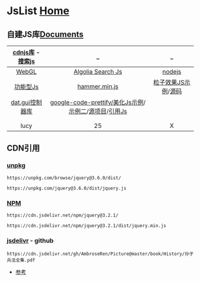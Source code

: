 # JsList  [Home](../index.md)

## 自建JS库[Documents](Doc/index.md)

| [cdnjs库](https://github.com/cdnjs/cdnjs/blob/master/ajax/libs/rxjs/2.1.10/rx.js) - [搜索js](https://cdnjs.com/) | _ | _ |
|:---:|:---:|:---:|
| [WebGL](webGL/index.md) | [Algolia Search Js](sag/index.md) | [nodejs](nodejs/index.md) |
| [功能型Js](https://bellard.org/) | [hammer.min.js](hammer.min.js) | [粒子效果JS示例](https://git.hust.cc/canvas-nest.js/)/[源码](https://github.com/hustcc/canvas-nest.js) |
| [dat.gui控制器库](https://github.com/dataarts/dat.gui) | [google-code-prettify/美化Js示例](https://raw.githack.com/google/code-prettify/master/styles/index.html)/[示例二](https://raw.githack.com/google/code-prettify/master/examples/quine.html)/[源项目](https://github.com/googlearchive/code-prettify)/[引用Js](https://cdn.jsdelivr.net/gh/google/code-prettify@master/loader/run_prettify.js) | []() |
| []() | []() | []() |
| []() | []() | []() |
| lucy | 25 | X |

## CDN引用

### [unpkg](https://unpkg.com/)

`https://unpkg.com/browse/jquery@3.6.0/dist/`

`https://unpkg.com/jquery@3.6.0/dist/jquery.js`

### [NPM](https://www.npmjs.com/)

`https://cdn.jsdelivr.net/npm/jquery@3.2.1/`

`https://cdn.jsdelivr.net/npm/jquery@3.2.1/dist/jquery.min.js`

### [jsdelivr](https://www.jsdelivr.com/) - github

`https://cdn.jsdelivr.net/gh/AmbroseRen/Picture@master/book/History/孙子兵法全集.pdf`

- [参考](https://blog.csdn.net/Ambrose_Ren/article/details/108325119)


